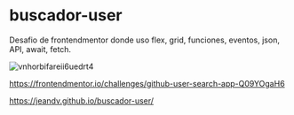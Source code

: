 # buscador-user
Desafio de frontendmentor donde uso flex, grid, funciones, eventos, json, API, await, fetch.






![vnhorbifareii6uedrt4](https://user-images.githubusercontent.com/90219458/153733566-8c367b36-7f3c-494d-a93a-c52f8eb64b1c.jpg)













https://frontendmentor.io/challenges/github-user-search-app-Q09YOgaH6

https://jeandv.github.io/buscador-user/
